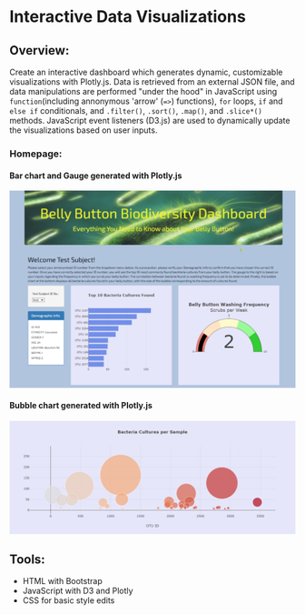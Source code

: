 # Interactive Data Visualizations

## Overview:
Create an interactive dashboard which generates dynamic, customizable visualizations with Plotly.js. Data is retrieved from an external JSON file, and data manipulations are performed "under the hood" in JavaScript using `function`(including annonymous 'arrow' (`=>`) functions), `for` loops, `if` and `else if` conditionals, and `.filter()`, `.sort()`, `.map()`, and `.slice*()` methods. JavaScript event listeners (D3.js) are used to dynamically update the visualizations based on user inputs.

### Homepage:
#### Bar chart and Gauge generated with Plotly.js
![homepage](Resources/homepage.png)
#### Bubble chart generated with Plotly.js
![bubbleplot](Resources/bubbleplot.png)

## Tools:
- HTML with Bootstrap
- JavaScript with D3 and Plotly
- CSS for basic style edits